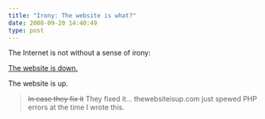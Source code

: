 ```yaml
---
title: "Irony: The website is what?"
date: 2008-09-20 14:40:49
type: post
---
```


<p>The Internet is not without a sense of irony:</p>  <p><a href="http://thewebsiteisdown.com/">The website is down.</a></p>  <p>The website is up.</p>  <blockquote><p><span style="text-decoration: line-through;">In case they fix it</span> They fixed it... thewebsiteisup.com just spewed PHP errors at the time I wrote this.</p></blockquote>
